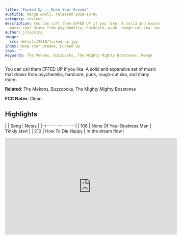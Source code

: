 ```yaml
---
title: 'Fucked Up :: Dose Your Dreams'
subtitle: Merge &bull; released 2018-10-05
category: reviews
description: You can call them EFFED UP if you like. A solid and expansive set of
  music that draws from psychedelia, hardcore, punk, rough-cut ska, and many more.
author: jclacking
image:
  src: details/2018/fucked-up.jpg
index: Dose Your Dreams, Fucked Up
tags: ''
keywords: The Mekons, Buzzcocks, The Mighty Mighty Bosstones, Merge
---
```

You can call them EFFED UP if you like. A solid and expansive set of music that draws from psychedelia, hardcore, punk, rough-cut ska, and many more.<!--more-->

**Related**: The Mekons, Buzzcocks, The Mighty Mighty Bosstones

**FCC Notes**: Clean

## Highlights

| | Song | Notes |
|-+------+-------|
| 108 | None Of Your Business Man | Tinkly start |
| 210 | How To Die Happy | In the dream flow |

<div class="tlo-detail-video"><iframe width="560" height="315" src="https://www.youtube.com/embed/1iaArL6rYl4" frameborder="0" allow="autoplay; encrypted-media" allowfullscreen></iframe></div>

